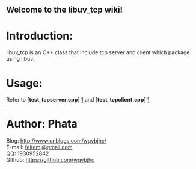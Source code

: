﻿Welcome to the libuv_tcp wiki!
-------
# <i class="icon-hdd"></i>Introduction:<br>
libuv_tcp is an C++ class that include tcp server and client which package using libuv.<br>
# <i class="icon-hdd"></i>Usage:<br>
Refer to [**test_tcpserver.cpp**] [1] and [**test_tcpclient.cpp**] [1]

# <i class="icon-hdd"></i>Author:  Phata<br>
Blog: http://www.cnblogs.com/wqvbjhc/<br>
E-mail: feitemj@gmail.com<br>
QQ: 1930952842<br>
Github: https://github.com/wqvbjhc<br>


 [1]: https://github.com/wqvbjhc/libuv_tcp/blob/master/test_tcpserver.cpp/ "TCPServer Sample"
 [2]: https://github.com/wqvbjhc/libuv_tcp/blob/master/test_tcpclient.cpp "TCPClient Sample"

